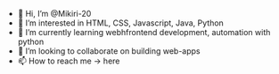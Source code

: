 - 👋 Hi, I’m @Mikiri-20
- 👀 I’m interested in HTML, CSS, Javascript, Java, Python
- 🌱 I’m currently learning webhfrontend development, automation with python
- 💞️ I’m looking to collaborate on building web-apps
- 📫 How to reach me -> here

<!---
Mikiri-20/Mikiri-20 is a ✨ special ✨ repository because its `README.md` (this file) appears on your GitHub profile.
You can click the Preview link to take a look at your changes.
--->
